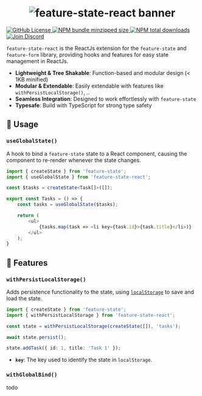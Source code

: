 <h1 align="center">
    <img src="https://raw.githubusercontent.com/inbeta-group/monorepo/develop/packages/feature-state-react/.github/banner.svg" alt="feature-state-react banner">
</h1>

<p align="left">
    <a href="https://github.com/inbeta-group/monorepo/blob/develop/LICENSE">
        <img src="https://img.shields.io/github/license/inbeta-group/monorepo.svg?label=license&style=flat&colorA=293140&colorB=F0E81A" alt="GitHub License"/>
    </a>
    <a href="https://www.npmjs.com/package/feature-state-react">
        <img src="https://img.shields.io/bundlephobia/minzip/feature-state-react.svg?label=minzipped%20size&style=flat&colorA=293140&colorB=F0E81A" alt="NPM bundle minzipped size"/>
    </a>
    <a href="https://www.npmjs.com/package/feature-state-react">
        <img src="https://img.shields.io/npm/dt/featuer-state-react.svg?label=downloads&style=flat&colorA=293140&colorB=F0E81A" alt="NPM total downloads"/>
    </a>
    <a href="https://dyn.art/s/discord/?source=inbeta-group-readme">
        <img src="https://img.shields.io/discord/795291052897992724.svg?label=&logo=discord&logoColor=000000&color=293140&labelColor=F0E81A" alt="Join Discord"/>
    </a>
</p>

`feature-state-react` is the ReactJs extension for the `feature-state` and `feature-form` library, providing hooks and features for easy state management in ReactJs.

- **Lightweight & Tree Shakable**: Function-based and modular design (< 1KB minified)
- **Modular & Extendable**: Easily extendable with features like `withPersistLocalStorage()`, .. 
- **Seamless Integration**: Designed to work effortlessly with `feature-state`
- **Typesafe**: Build with TypeScript for strong type safety

## 📖 Usage

### `useGlobalState()`

A hook to bind a `feature-state` state to a React component, causing the component to re-render whenever the state changes.

```ts
import { createState } from 'feature-state';
import { useGlobalState } from 'feature-state-react';

const $tasks = createState<Task[]>([]);

export const Tasks = () => {
    const tasks = useGlobalState($tasks);

    return (
        <ul>
            {tasks.map(task => <li key={task.id}>{task.title}</li>)}
        </ul>
    );
}
```

## 📙 Features

### `withPersistLocalStorage()`

Adds persistence functionality to the state, using [`localStorage`](https://developer.mozilla.org/en-US/docs/Web/API/Window/localStorage?retiredLocale=de) to save and load the state.

```ts
import { createState } from 'feature-state';
import { withPersistLocalStorage } from 'feature-state-react';

const state = withPersistLocalStorage(createState([]), 'tasks');

await state.persist();

state.addTask({ id: 1, title: 'Task 1' });
```

- **`key`**: The key used to identify the state in `localStorage`.

### `withGlobalBind()`

todo
 